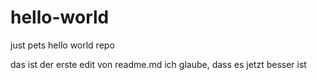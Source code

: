 # hello-world
just pets hello world repo

das ist der erste edit von readme.md ich glaube, dass es 
jetzt besser ist
